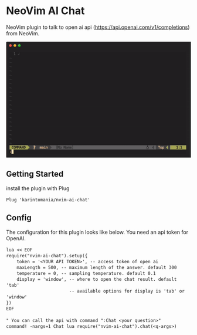 # NeoVim AI Chat
NeoVim plugin to talk to open ai api (https://api.openai.com/v1/completions) from NeoVim.

![preview of neovim-ai-chat](https://raw.githubusercontent.com/karintomania/nvim-ai-chat/main/images/demo.gif)

## Getting Started
install the plugin with Plug
```
Plug 'karintomania/nvim-ai-chat'
```

## Config
The configuration for this plugin looks like below.
You need an api token for OpenAI.
```
lua << EOF
require("nvim-ai-chat").setup({
	token = '<YOUR API TOKEN>', -- access token of open ai
	maxLength = 500, -- maximum length of the answer. default 300
	temperature = 0, -- sampling temperature. default 0.1
	display = 'window', -- where to open the chat result. default 'tab'
	                    -- available options for display is 'tab' or 'window'
})
EOF

" You can call the api with command ":Chat <your question>"
command! -nargs=1 Chat lua require("nvim-ai-chat").chat(<q-args>)

```

